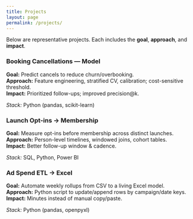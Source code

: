 ```yaml
---
title: Projects
layout: page
permalink: /projects/
---
```

<link rel="stylesheet" href="{{ '/public/css/poole.css' | relative_url }}">
<link rel="stylesheet" href="{{ '/public/css/hyde.css'  | relative_url }}">
<link rel="stylesheet" href="{{ '/public/css/syntax.css' | relative_url }}">
<link rel="stylesheet" href="{{ '/assets/css/custom.css' | relative_url }}">




Below are representative projects. Each includes the **goal**, **approach**, and **impact**.

<div class="projects">
  <div class="card">
    <h3>Booking Cancellations — Model</h3>
    <p><strong>Goal:</strong> Predict cancels to reduce churn/overbooking.<br>
    <strong>Approach:</strong> Feature engineering, stratified CV, calibration; cost-sensitive threshold.<br>
    <strong>Impact:</strong> Prioritized follow-ups; improved precision@k.</p>
    <p><em>Stack:</em> Python (pandas, scikit-learn)</p>
  </div>

  <div class="card">
    <h3>Launch Opt-ins → Membership</h3>
    <p><strong>Goal:</strong> Measure opt-ins before membership across distinct launches.<br>
    <strong>Approach:</strong> Person-level timelines, windowed joins, cohort tables.<br>
    <strong>Impact:</strong> Better follow-up window & cadence.</p>
    <p><em>Stack:</em> SQL, Python, Power BI</p>
  </div>

  <div class="card">
    <h3>Ad Spend ETL → Excel</h3>
    <p><strong>Goal:</strong> Automate weekly rollups from CSV to a living Excel model.<br>
    <strong>Approach:</strong> Python script to update/append rows by campaign/date keys.<br>
    <strong>Impact:</strong> Minutes instead of manual copy/paste.</p>
    <p><em>Stack:</em> Python (pandas, openpyxl)</p>
  </div>
</div>
